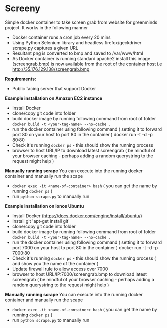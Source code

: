 # Screeny

Simple docker container to take screen grab from website for greenminds project. It works in the following manner
- Docker container runs a cron job every 20 mins
- Using Python Selenium library and headless firefox/geckdriver scrape.py captures a given URL
- Resultant png is converted to bmp and saved to /var/www/html
- As Docker container is running standard apache2 install this image (screengrab.bmp) is now available from the root of the container host i.e http://35.176.129.138/screengrab.bmp 

**Requirements:**
- Public facing server that support Docker

**Example installation on Amazon EC2 instance**
- Install Docker
- clone/copy git code into folder
- build docker image by running following command from root of folder `docker build -t <your-tag-name> --no-cache .` 
- run the docker container using following command ( setting it to forward port 80 on your host to port 80 in the container ) docker run -t -d -p 80:80 <your-tag-name>
- Check it's running `docker ps` - this should show the running process
- browser to host URL/IP to download latest screengrab ( be mindful of your browser caching - perhaps adding a random querystring to the request might help )

**Manually running scrape**
You can execute into the running docker container and manually run the scape
- `docker exec -it <name-of-container> bash` ( you can get the name by running `docker ps` )
- run `python scrape.py` to manually run


**Example installation on ionos Ubuntu**
- Install Docker (https://docs.docker.com/engine/install/ubuntu/)
- Install git 'apt-get install git'
- clone/copy git code into folder
- build docker image by running following command from root of folder `docker build -t <your-tag-name> --no-cache .` 
- run the docker container using following command ( setting it to forward port 7000 on your host to port 80 in the container ) docker run -t -d -p 7000:80 <your-tag-name>
- Check it's running `docker ps` - this should show the running process ( and show you the name of the container )
- Update firewall rule to allow access over 7000
- browser to host URL/IP:7000/screengrab.bmp to download latest screengrab ( be mindful of your browser caching - perhaps adding a random querystring to the request might help )

**Manually running scrape**
You can execute into the running docker container and manually run the scape
- `docker exec -it <name-of-container> bash` ( you can get the name by running `docker ps` )
- run `python scrape.py` to manually run
